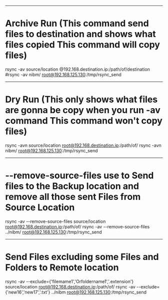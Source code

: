 



---------------------------------------------------------------------------

# Archive Run (This command send files to destination and shows what files copied <b>This command will copy files</b>)

rsync -av source/location <username>@192.168.destination.ip:/path/of/destination
#rsync -av nibm/ root@192.168.125.130:/tmp/rsync_send

---------------------------------------------------------------------------

# Dry Run (This only shows what files are gonna be copy when you run -av command <b>This command won't copy files</b>)

rsync -avn source/location root@192.168.destination.ip:/path/of/
rsync -avn nibm/ root@192.168.125.130:/tmp/rsync_send

---------------------------------------------------------------------------

# --remove-source-files use to Send files to the Backup location and remove all those sent Files from Source Location 

rsync -av --remove-source-files source/location root@192.168.destination.ip:/path/of/
rsync -av --remove-source-files ../nibm/ root@192.168.125.130:/tmp/rsync_send

---------------------------------------------------------------------------

# Send Files excluding some Files and Folders to Remote location

rsync -av --exclude={'filemame1','Orfoldername1','.extension'} source/location root@192.168.destination.ip:/path/of/
rsync -av --exclude={'new16','new17','.txt'} ../nibm root@192.168.125.130:/tmp/rsync_send















